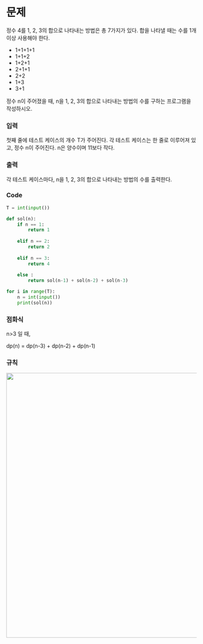# 문제


정수 4를 1, 2, 3의 합으로 나타내는 방법은 총 7가지가 있다. 합을 나타낼 때는 수를 1개 이상 사용해야 한다.


* 1+1+1+1
* 1+1+2
* 1+2+1
* 2+1+1
* 2+2
* 1+3
* 3+1


정수 n이 주어졌을 때, n을 1, 2, 3의 합으로 나타내는 방법의 수를 구하는 프로그램을 작성하시오.


### 입력


첫째 줄에 테스트 케이스의 개수 T가 주어진다. 각 테스트 케이스는 한 줄로 이루어져 있고, 정수 n이 주어진다. n은 양수이며 11보다 작다.


### 출력


각 테스트 케이스마다, n을 1, 2, 3의 합으로 나타내는 방법의 수를 출력한다.


### Code
```python
T = int(input())

def sol(n):
    if n == 1:
        return 1
    
    elif n == 2:
        return 2
    
    elif n == 3:
        return 4
    
    else :
        return sol(n-1) + sol(n-2) + sol(n-3)

for i in range(T):
    n = int(input())
    print(sol(n))
```


### 점화식
n>3 일 때,


dp(n) = dp(n-3) + dp(n-2) + dp(n-1)


### 규칙


<img src="BJ_9095.jpg" width="700">
